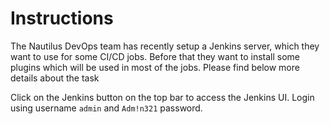 # Instructions

The Nautilus DevOps team has recently setup a Jenkins server, which they want to use for some CI/CD jobs. Before that they want to install some plugins which will be used in most of the jobs. Please find below more details about the task

Click on the Jenkins button on the top bar to access the Jenkins UI. Login using username `admin` and `Adm!n321` password.
